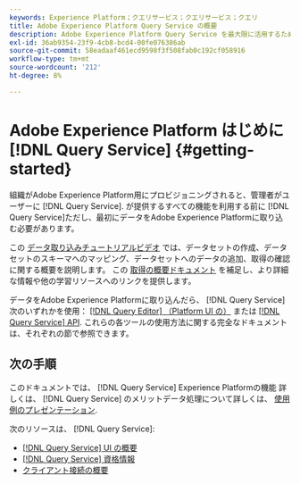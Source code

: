 ```yaml
---
keywords: Experience Platform；クエリサービス；クエリサービス；クエリ
title: Adobe Experience Platform Query Service の概要
description: Adobe Experience Platform Query Service を最大限に活用するために必要な手順の分類
exl-id: 36ab9354-23f9-4cb8-bcd4-00fe076386ab
source-git-commit: 58eadaaf461ecd9598f3f508fab0c192cf058916
workflow-type: tm+mt
source-wordcount: '212'
ht-degree: 8%

---
```


# Adobe Experience Platform はじめに [!DNL Query Service] {#getting-started}

組織がAdobe Experience Platform用にプロビジョニングされると、管理者がユーザーに [!DNL Query Service]. が提供するすべての機能を利用する前に [!DNL Query Service]ただし、最初にデータをAdobe Experience Platformに取り込む必要があります。

この [データ取り込みチュートリアルビデオ](https://experienceleague.adobe.com/docs/platform-learn/tutorials/data-ingestion/create-datasets-and-ingest-data.html?lang=ja) では、データセットの作成、データセットのスキーマへのマッピング、データセットへのデータの追加、取得の確認に関する概要を説明します。 この [取得の概要ドキュメント](../../ingestion/home.md) を補足し、より詳細な情報や他の学習リソースへのリンクを提供します。

データをAdobe Experience Platformに取り込んだら、 [!DNL Query Service] 次のいずれかを使用： [[!DNL Query Editor] （Platform UI の）](../ui/user-guide.md) または [[!DNL Query Service] API](../api/getting-started.md). これらの各ツールの使用方法に関する完全なドキュメントは、それぞれの節で参照できます。

## 次の手順

このドキュメントでは、 [!DNL Query Service] Experience Platformの機能 詳しくは、 [!DNL Query Service] のメリットデータ処理について詳しくは、 [使用例のプレゼンテーション](../use-cases/abandoned-browse.md).

次のリソースは、 [!DNL Query Service]:

- [[!DNL Query Service] UI の概要](../ui/overview.md)
- [[!DNL Query Service] 資格情報](../ui/credentials.md)
- [クライアント接続の概要](../clients/overview.md)
